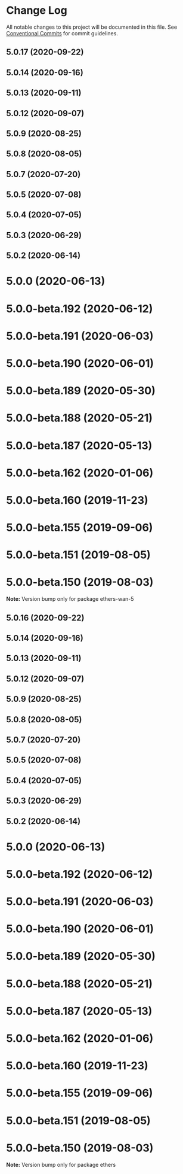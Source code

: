 # Change Log

All notable changes to this project will be documented in this file.
See [Conventional Commits](https://conventionalcommits.org) for commit guidelines.

## 5.0.17 (2020-09-22)



## 5.0.14 (2020-09-16)



## 5.0.13 (2020-09-11)



## 5.0.12 (2020-09-07)



## 5.0.9 (2020-08-25)



## 5.0.8 (2020-08-05)



## 5.0.7 (2020-07-20)



## 5.0.5 (2020-07-08)



## 5.0.4 (2020-07-05)



## 5.0.3 (2020-06-29)



## 5.0.2 (2020-06-14)



# 5.0.0 (2020-06-13)



# 5.0.0-beta.192 (2020-06-12)



# 5.0.0-beta.191 (2020-06-03)



# 5.0.0-beta.190 (2020-06-01)



# 5.0.0-beta.189 (2020-05-30)



# 5.0.0-beta.188 (2020-05-21)



# 5.0.0-beta.187 (2020-05-13)



# 5.0.0-beta.162 (2020-01-06)



# 5.0.0-beta.160 (2019-11-23)



# 5.0.0-beta.155 (2019-09-06)



# 5.0.0-beta.151 (2019-08-05)



# 5.0.0-beta.150 (2019-08-03)

**Note:** Version bump only for package ethers-wan-5





## 5.0.16 (2020-09-22)



## 5.0.14 (2020-09-16)



## 5.0.13 (2020-09-11)



## 5.0.12 (2020-09-07)



## 5.0.9 (2020-08-25)



## 5.0.8 (2020-08-05)



## 5.0.7 (2020-07-20)



## 5.0.5 (2020-07-08)



## 5.0.4 (2020-07-05)



## 5.0.3 (2020-06-29)



## 5.0.2 (2020-06-14)



# 5.0.0 (2020-06-13)



# 5.0.0-beta.192 (2020-06-12)



# 5.0.0-beta.191 (2020-06-03)



# 5.0.0-beta.190 (2020-06-01)



# 5.0.0-beta.189 (2020-05-30)



# 5.0.0-beta.188 (2020-05-21)



# 5.0.0-beta.187 (2020-05-13)



# 5.0.0-beta.162 (2020-01-06)



# 5.0.0-beta.160 (2019-11-23)



# 5.0.0-beta.155 (2019-09-06)



# 5.0.0-beta.151 (2019-08-05)



# 5.0.0-beta.150 (2019-08-03)

**Note:** Version bump only for package ethers
